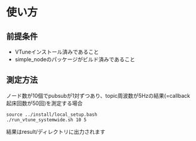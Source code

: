 # 使い方

## 前提条件
- VTuneインストール済みであること
- simple_nodeのパッケージがビルド済みであること

## 測定方法
ノード数が10個でpubsubが1対ずつあり、topic周波数が5Hzの結果(=callback起床回数が50回)を測定する場合
```
source ../install/local_setup.bash
./run_vtune_systemwide.sh 10 5
```
結果はresult/ディレクトリに出力されます
